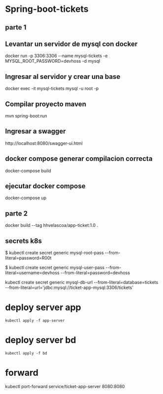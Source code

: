 # Spring-boot-tickets
## parte 1

## Levantar un servidor de mysql con docker
docker run -p 3306:3306 --name mysql-tickets -e MYSQL_ROOT_PASSWORD=devhoss -d mysql

## Ingresar al servidor  y crear una base
docker exec -it mysql-tickets mysql -u root -p

## Compilar proyecto maven
mvn spring-boot:run

## Ingresar a swagger 
http://localhost:8080/swagger-ui.html

## docker compose generar compilacion correcta
 docker-compose build

 ## ejecutar docker compose
 docker-compose up
 
## parte 2
docker build --tag hhvelascoa/app-ticket:1.0 .

## secrets k8s
$ kubectl create secret generic mysql-root-pass --from-literal=password=R00t

$ kubectl create secret generic mysql-user-pass --from-literal=username=devhoss --from-literal=password=devhoss

kubectl create secret generic mysql-db-url --from-literal=database=tickets --from-literal=url='jdbc:mysql://ticket-app-mysql:3306/tickets'


# deploy server app 
    kubectl apply -f app-server

# deploy server bd
    kubectl apply -f bd

 # forward
 kubectl  port-forward service/ticket-app-server 8080:8080   
